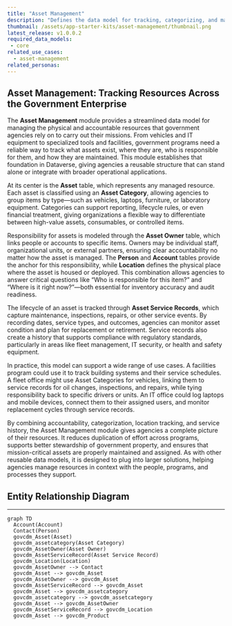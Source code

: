 ```yaml
---
title: "Asset Management"
description: "Defines the data model for tracking, categorizing, and managing physical and accountable assets across agencies, including asset ownership, location, and service history."
thumbnail: /assets/app-starter-kits/asset-management/thumbnail.png
latest_release: v1.0.0.2
required_data_models:
 - core
related_use_cases:
  - asset-management
related_personas:
---
```


## Asset Management: Tracking Resources Across the Government Enterprise

The **Asset Management** module provides a streamlined data model for managing the physical and accountable resources that government agencies rely on to carry out their missions. From vehicles and IT equipment to specialized tools and facilities, government programs need a reliable way to track what assets exist, where they are, who is responsible for them, and how they are maintained. This module establishes that foundation in Dataverse, giving agencies a reusable structure that can stand alone or integrate with broader operational applications.

At its center is the **Asset** table, which represents any managed resource. Each asset is classified using an **Asset Category**, allowing agencies to group items by type—such as vehicles, laptops, furniture, or laboratory equipment. Categories can support reporting, lifecycle rules, or even financial treatment, giving organizations a flexible way to differentiate between high-value assets, consumables, or controlled items.

Responsibility for assets is modeled through the **Asset Owner** table, which links people or accounts to specific items. Owners may be individual staff, organizational units, or external partners, ensuring clear accountability no matter how the asset is managed. The **Person** and **Account** tables provide the anchor for this responsibility, while **Location** defines the physical place where the asset is housed or deployed. This combination allows agencies to answer critical questions like “Who is responsible for this item?” and “Where is it right now?”—both essential for inventory accuracy and audit readiness.

The lifecycle of an asset is tracked through **Asset Service Records**, which capture maintenance, inspections, repairs, or other service events. By recording dates, service types, and outcomes, agencies can monitor asset condition and plan for replacement or retirement. Service records also create a history that supports compliance with regulatory standards, particularly in areas like fleet management, IT security, or health and safety equipment.

In practice, this model can support a wide range of use cases. A facilities program could use it to track building systems and their service schedules. A fleet office might use Asset Categories for vehicles, linking them to service records for oil changes, inspections, and repairs, while tying responsibility back to specific drivers or units. An IT office could log laptops and mobile devices, connect them to their assigned users, and monitor replacement cycles through service records.

By combining accountability, categorization, location tracking, and service history, the Asset Management module gives agencies a complete picture of their resources. It reduces duplication of effort across programs, supports better stewardship of government property, and ensures that mission-critical assets are properly maintained and assigned. As with other reusable data models, it is designed to plug into larger solutions, helping agencies manage resources in context with the people, programs, and processes they support.

## Entity Relationship Diagram
---

```mermaid
graph TD
  Account(Account)
  Contact(Person)
  govcdm_Asset(Asset)
  govcdm_assetcategory(Asset Category)
  govcdm_AssetOwner(Asset Owner)
  govcdm_AssetServiceRecord(Asset Service Record)
  govcdm_Location(Location)
  govcdm_AssetOwner --> Contact
  govcdm_Asset --> govcdm_Asset
  govcdm_AssetOwner --> govcdm_Asset
  govcdm_AssetServiceRecord --> govcdm_Asset
  govcdm_Asset --> govcdm_assetcategory
  govcdm_assetcategory --> govcdm_assetcategory
  govcdm_Asset --> govcdm_AssetOwner
  govcdm_AssetServiceRecord --> govcdm_Location
  govcdm_Asset --> govcdm_Product

```
